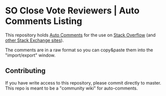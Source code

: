 # SO Close Vote Reviewers | Auto Comments Listing

This repository holds [Auto Comments][1] for the use on [Stack Overflow][2] (and [other Stack Exchange sites][3]).

The comments are in a raw format so you can copy&paste them into the "import/export" window.

## Contributing

If you have write access to this repository, please commit directly to master. This repo is meant to be a "community wiki" for auto-comments.


 [1]: http://stackapps.com/questions/2116/autoreviewcomments-pro-forma-comments-for-se
 [2]: http://stackoverflow.com/
 [3]: http://stackexchange.com/sites
